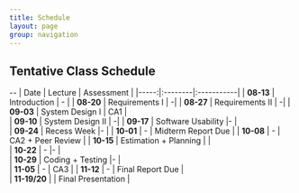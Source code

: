 ```yaml
---
title: Schedule
layout: page
group: navigation
---
```


## Tentative Class Schedule

--
| Date | Lecture | Assessment |
|-----:|:--------|:-----------|
| **08-13** | Introduction | - | 
| **08-20** | Requirements I | -| 
| **08-27** | Requirements II | -|
| **09-03** | System Design I | CA1 |  
| **09-10** | System Design II | -| 
| **09-17** | Software Usability |- |  
| **09-24** | Recess Week |- | 
| **10-01** | - | Midterm Report Due | 
| **10-08** | - | CA2 + Peer Review | 
| **10-15** | Estimation + Planning | |  
| **10-22** | - |- |  
| **10-29** | Coding + Testing |- |  
| **11-05** | - | CA3 | 
| **11-12** | - | Final Report Due  |  
| **11-19/20** |  | Final Presentation |
